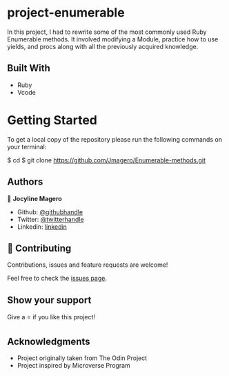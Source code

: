 # project-enumerable

In this project, I had to rewrite some  of the most commonly used Ruby Enumerable methods. It involved modifying a Module, practice how to use yields, and procs along with all the previously acquired knowledge.

## Built With

- Ruby
- Vcode

# Getting Started
To get a local copy of the repository please run the following commands on your terminal:

$ cd <folder>
$ git clone https://github.com/Jmagero/Enumerable-methods.git


## Authors

👤 **Jocyline Magero**

- Github: [@githubhandle](https://github.com/Jmagero)
- Twitter: [@twitterhandle](https://twitter.com/CelynMagz)
- Linkedin: [linkedin](https://linkedin.com/linkedinhandle)


## 🤝 Contributing

Contributions, issues and feature requests are welcome!

Feel free to check the [issues page](https://github.com/Jmagero/Enumerable-methods/issues).

## Show your support

Give a ⭐️ if you like this project!

## Acknowledgments

- Project originally taken from The Odin Project
- Project inspired by Microverse Program
